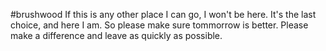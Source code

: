 #brushwood
If this is any other place I can go, I won't be here.
It's the last choice, and here I am.
So please make sure tommorrow is better.
Please make a difference and leave as quickly as possible.